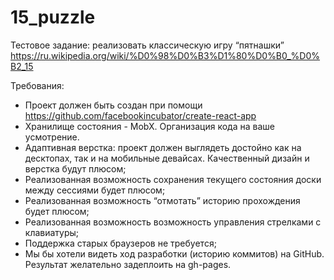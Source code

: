 # 15_puzzle

Тестовое задание: реализовать классическую игру “пятнашки” https://ru.wikipedia.org/wiki/%D0%98%D0%B3%D1%80%D0%B0_%D0%B2_15

Требования:
* Проект должен быть создан при помощи https://github.com/facebookincubator/create-react-app
* Хранилище состояния - MobX. Организация кода на ваше усмотрение.
* Адаптивная верстка: проект должен выглядеть достойно как на десктопах, так и на мобильные девайсах. Качественный дизайн и верстка будут плюсом; 
* Реализованная возможность сохранения текущего состояния доски между сессиями будет плюсом;
* Реализованная возможность “отмотать” историю прохождения будет плюсом;
* Реализованная возможность возможность управления стрелками с клавиатуры;
* Поддержка старых браузеров не требуется;
* Мы бы хотели видеть ход разработки (историю коммитов) на GitHub. Результат желательно задеплоить на gh-pages.
